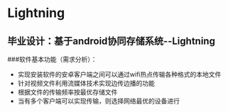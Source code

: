 # Lightning
## 毕业设计：基于android协同存储系统--Lightning
###软件基本功能（需求分析）：
* 实现安装软件的安卓客户端之间可以通过wifi热点传输各种格式的本地文件
* 针对视频文件利用流媒体技术实现边传边播的功能
* 根据文件的传输频率按最优存储文件
* 当有多个客户端可以实现传输，则选择网络最优的设备进行
